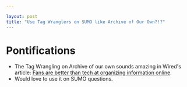 ```yaml
---

layout: post
title: "Use Tag Wranglers on SUMO like Archive of Our Own?!?"
---
```


# Pontifications

* The Tag Wrangling on Archive of our own sounds amazing in Wired's article:  [Fans are better than tech at organizing information online](https://www.wired.com/story/archive-of-our-own-fans-better-than-tech-organizing-information/). 
* Would love to use it on SUMO questions. 